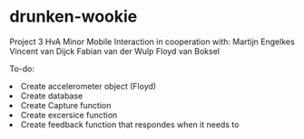 drunken-wookie
==============

Project 3 HvA Minor Mobile Interaction in cooperation with:
Martijn Engelkes
Vincent van Dijck
Fabian van der Wulp
Floyd van Boksel

To-do:
<li>Create accelerometer object (Floyd)</li>
<li>Create database </li>
<li>Create Capture function</li>
<li>Create excersice function</li>
<li>Create feedback function that respondes when it needs to</li>

